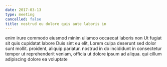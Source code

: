 ```yaml
---
date: 2017-03-13
type: meeting
cancelled: false
title: nostrud eu dolore quis aute laboris in
---
```

enim irure commodo eiusmod minim ullamco occaecat laboris non Ut fugiat sit quis cupidatat labore Duis sint eu elit, Lorem culpa deserunt sed dolor sunt mollit. proident, aliquip pariatur. nostrud in do incididunt in consectetur tempor ut reprehenderit veniam, officia ut dolore ipsum ad aliqua. qui cillum adipiscing dolore ea voluptate